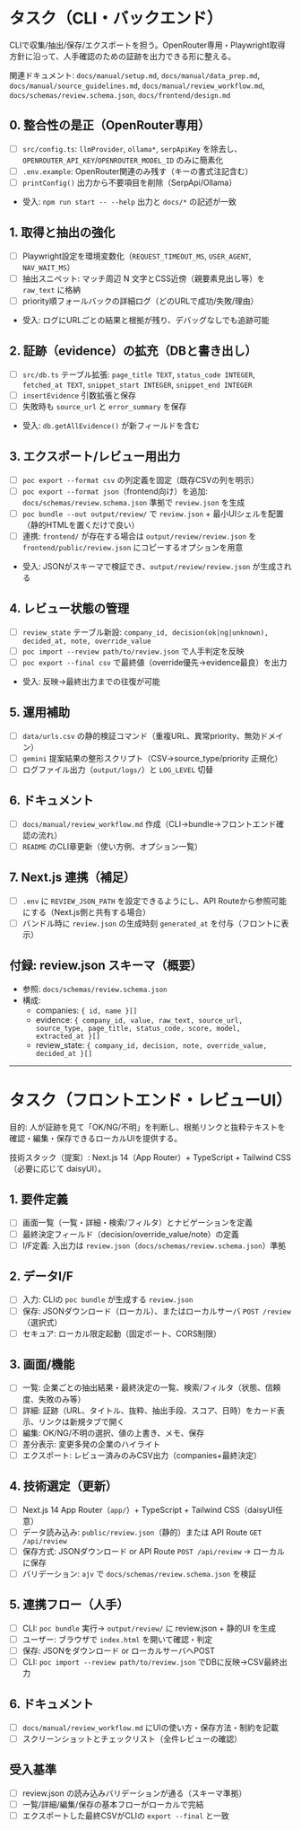 # タスク（CLI・バックエンド）

CLIで収集/抽出/保存/エクスポートを担う。OpenRouter専用・Playwright取得方針に沿って、人手確認のための証跡を出力できる形に整える。

関連ドキュメント: `docs/manual/setup.md`, `docs/manual/data_prep.md`, `docs/manual/source_guidelines.md`, `docs/manual/review_workflow.md`, `docs/schemas/review.schema.json`, `docs/frontend/design.md`

## 0. 整合性の是正（OpenRouter専用）
- [ ] `src/config.ts`: `llmProvider`, `ollama*`, `serpApiKey` を除去し、`OPENROUTER_API_KEY`/`OPENROUTER_MODEL_ID` のみに簡素化
- [ ] `.env.example`: OpenRouter関連のみ残す（キーの書式注記含む）
- [ ] `printConfig()` 出力から不要項目を削除（SerpApi/Ollama）
- 受入: `npm run start -- --help` 出力と `docs/*` の記述が一致

## 1. 取得と抽出の強化
- [ ] Playwright設定を環境変数化（`REQUEST_TIMEOUT_MS`, `USER_AGENT`, `NAV_WAIT_MS`）
- [ ] 抽出スニペット: マッチ周辺 N 文字とCSS近傍（親要素見出し等）を `raw_text` に格納
- [ ] priority順フォールバックの詳細ログ（どのURLで成功/失敗/理由）
- 受入: ログにURLごとの結果と根拠が残り、デバッグなしでも追跡可能

## 2. 証跡（evidence）の拡充（DBと書き出し）
- [ ] `src/db.ts` テーブル拡張: `page_title TEXT`, `status_code INTEGER`, `fetched_at TEXT`, `snippet_start INTEGER`, `snippet_end INTEGER`
- [ ] `insertEvidence` 引数拡張と保存
- [ ] 失敗時も `source_url` と `error_summary` を保存
- 受入: `db.getAllEvidence()` が新フィールドを含む

## 3. エクスポート/レビュー用出力
- [ ] `poc export --format csv` の列定義を固定（既存CSVの列を明示）
- [ ] `poc export --format json`（frontend向け）を追加: `docs/schemas/review.schema.json` 準拠で `review.json` を生成
- [ ] `poc bundle --out output/review/` で `review.json` + 最小UIシェルを配置（静的HTMLを置くだけで良い）
- [ ] 連携: `frontend/` が存在する場合は `output/review/review.json` を `frontend/public/review.json` にコピーするオプションを用意
- 受入: JSONがスキーマで検証でき、`output/review/review.json` が生成される

## 4. レビュー状態の管理
- [ ] `review_state` テーブル新設: `company_id, decision(ok|ng|unknown), decided_at, note, override_value`
- [ ] `poc import --review path/to/review.json` で人手判定を反映
- [ ] `poc export --final csv` で最終値（override優先→evidence最良）を出力
- 受入: 反映→最終出力までの往復が可能

## 5. 運用補助
- [ ] `data/urls.csv` の静的検証コマンド（重複URL、異常priority、無効ドメイン）
- [ ] `gemini` 提案結果の整形スクリプト（CSV→source_type/priority 正規化）
- [ ] ログファイル出力（`output/logs/`）と `LOG_LEVEL` 切替

## 6. ドキュメント
- [ ] `docs/manual/review_workflow.md` 作成（CLI→bundle→フロントエンド確認の流れ）
- [ ] `README` のCLI章更新（使い方例、オプション一覧）

## 7. Next.js 連携（補足）
- [ ] `.env` に `REVIEW_JSON_PATH` を設定できるようにし、API Routeから参照可能にする（Next.js側と共有する場合）
- [ ] バンドル時に `review.json` の生成時刻 `generated_at` を付与（フロントに表示）

## 付録: review.json スキーマ（概要）
- 参照: `docs/schemas/review.schema.json`
- 構成:
  - companies: `{ id, name }[]`
  - evidence: `{ company_id, value, raw_text, source_url, source_type, page_title, status_code, score, model, extracted_at }[]`
  - review_state: `{ company_id, decision, note, override_value, decided_at }[]`

---

# タスク（フロントエンド・レビューUI）

目的: 人が証跡を見て「OK/NG/不明」を判断し、根拠リンクと抜粋テキストを確認・編集・保存できるローカルUIを提供する。

技術スタック（提案）: Next.js 14（App Router）+ TypeScript + Tailwind CSS（必要に応じて daisyUI）。

## 1. 要件定義
- [ ] 画面一覧（一覧・詳細・検索/フィルタ）とナビゲーションを定義
- [ ] 最終決定フィールド（decision/override_value/note）の定義
- [ ] I/F定義: 入出力は `review.json`（`docs/schemas/review.schema.json`）準拠

## 2. データI/F
- [ ] 入力: CLIの `poc bundle` が生成する `review.json`
- [ ] 保存: JSONダウンロード（ローカル）、またはローカルサーバ `POST /review`（選択式）
- [ ] セキュア: ローカル限定起動（固定ポート、CORS制限）

## 3. 画面/機能
- [ ] 一覧: 企業ごとの抽出結果・最終決定の一覧、検索/フィルタ（状態、信頼度、失敗のみ等）
- [ ] 詳細: 証跡（URL、タイトル、抜粋、抽出手段、スコア、日時）をカード表示、リンクは新規タブで開く
- [ ] 編集: OK/NG/不明の選択、値の上書き、メモ、保存
- [ ] 差分表示: 変更多発の企業のハイライト
- [ ] エクスポート: レビュー済みのみCSV出力（companies+最終決定）

## 4. 技術選定（更新）
- [ ] Next.js 14 App Router（`app/`）+ TypeScript + Tailwind CSS（daisyUI任意）
- [ ] データ読み込み: `public/review.json`（静的）または API Route `GET /api/review`
- [ ] 保存方式: JSONダウンロード or API Route `POST /api/review` → ローカルに保存
- [ ] バリデーション: `ajv` で `docs/schemas/review.schema.json` を検証

## 5. 連携フロー（人手）
- [ ] CLI: `poc bundle` 実行→ `output/review/` に review.json + 静的UI を生成
- [ ] ユーザー: ブラウザで `index.html` を開いて確認・判定
- [ ] 保存: JSONをダウンロード or ローカルサーバへPOST
- [ ] CLI: `poc import --review path/to/review.json` でDBに反映→CSV最終出力

## 6. ドキュメント
- [ ] `docs/manual/review_workflow.md` にUIの使い方・保存方法・制約を記載
- [ ] スクリーンショットとチェックリスト（全件レビューの確認）

## 受入基準
- [ ] review.json の読み込みバリデーションが通る（スキーマ準拠）
- [ ] 一覧/詳細/編集/保存の基本フローがローカルで完結
- [ ] エクスポートした最終CSVがCLIの `export --final` と一致
